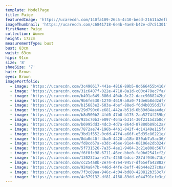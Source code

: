 ```yaml
---
template: ModelPage
title: Paige
featuredImage: 'https://ucarecdn.com/140fa109-26c5-4c10-becd-21611a2efb20/'
imageThumbnail: 'https://ucarecdn.com/c6841718-6e4b-4ae8-b42e-d7c51301fd9e/'
firstName: Paige
collection: Women
height: 172cm
measurementType: bust
bust: 83cm
waist: 63cm
hips: 91cm
size: '8'
shoeSize: '7'
hair: Brown
eyes: Brown
imagePortfolio:
  - image: 'https://ucarecdn.com/3c490617-441e-4816-89b5-8d666455b416/'
  - image: 'https://ucarecdn.com/31c6407f-022e-4718-8a1d-c00c478ec7fa/'
  - image: 'https://ucarecdn.com/b491a649-886d-404b-8c22-dacc9088242b/'
  - image: 'https://ucarecdn.com/9b6fe530-1270-4619-a0a0-71de6b8dd2df/'
  - image: 'https://ucarecdn.com/b15683e2-603a-4bef-88ed-f6d4b0356d17/'
  - image: 'https://ucarecdn.com/29d790c0-e681-442a-b51d-6b39d84aa4de/'
  - image: 'https://ucarecdn.com/b8d500b2-4fd0-47b8-b175-2aa5274f259b/'
  - image: 'https://ucarecdn.com/935c70b3-e097-464a-b314-30f2315d2b0c/'
  - image: 'https://ucarecdn.com/b6995dd3-4dc3-4d7a-864d-87880b89b12a/'
  - image: 'https://ucarecdn.com/7872ae74-196b-44b1-842f-4c14149e115f/'
  - image: 'https://ucarecdn.com/3bd1f552-0cdd-47f4-a66f-e5d35c86221e/'
  - image: 'https://ucarecdn.com/8da0d40f-4ba0-4420-a18b-830ab7a5ac36/'
  - image: 'https://ucarecdn.com/fd8cd67a-e3dc-46ee-91e4-08106e2db324/'
  - image: 'https://ucarecdn.com/5f731526-7a35-4ae1-9404-2c21e808c567/'
  - image: 'https://ucarecdn.com/f6f0fc98-6711-46ec-bbe0-fa9bd2541cf2/'
  - image: 'https://ucarecdn.com/130232aa-e17c-4258-bdcc-287df946c71b/'
  - image: 'https://ucarecdn.com/cc254a8b-2e74-47e4-9457-df65efa42882/'
  - image: 'https://ucarecdn.com/924a847b-446d-44fe-beff-48b44e237c0a/'
  - image: 'https://ucarecdn.com/7f3c89aa-946c-4c04-bd80-420812b353c7/'
  - image: 'https://ucarecdn.com/4c379132-df81-4168-89dd-e044791efe3c/'
---
```


